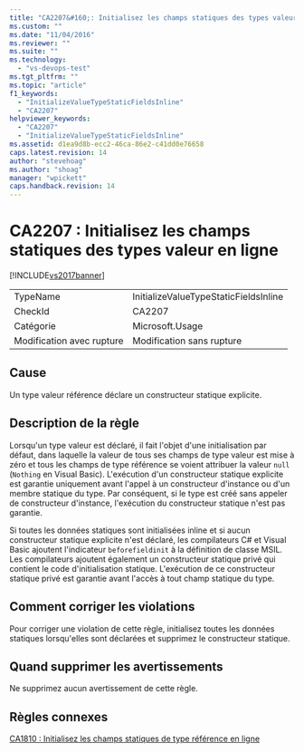 ```yaml
---
title: "CA2207&#160;: Initialisez les champs statiques des types valeur en ligne | Microsoft Docs"
ms.custom: ""
ms.date: "11/04/2016"
ms.reviewer: ""
ms.suite: ""
ms.technology: 
  - "vs-devops-test"
ms.tgt_pltfrm: ""
ms.topic: "article"
f1_keywords: 
  - "InitializeValueTypeStaticFieldsInline"
  - "CA2207"
helpviewer_keywords: 
  - "CA2207"
  - "InitializeValueTypeStaticFieldsInline"
ms.assetid: d1ea9d8b-ecc2-46ca-86e2-c41dd0e76658
caps.latest.revision: 14
author: "stevehoag"
ms.author: "shoag"
manager: "wpickett"
caps.handback.revision: 14
---
```

# CA2207&#160;: Initialisez les champs statiques des types valeur en ligne
[!INCLUDE[vs2017banner](../code-quality/includes/vs2017banner.md)]

|||  
|-|-|  
|TypeName|InitializeValueTypeStaticFieldsInline|  
|CheckId|CA2207|  
|Catégorie|Microsoft.Usage|  
|Modification avec rupture|Modification sans rupture|  
  
## Cause  
 Un type valeur référence déclare un constructeur statique explicite.  
  
## Description de la règle  
 Lorsqu'un type valeur est déclaré, il fait l'objet d'une initialisation par défaut, dans laquelle la valeur de tous ses champs de type valeur est mise à zéro et tous les champs de type référence se voient attribuer la valeur `null` \(`Nothing` en Visual Basic\).  L'exécution d'un constructeur statique explicite est garantie uniquement avant l'appel à un constructeur d'instance ou d'un membre statique du type.  Par conséquent, si le type est créé sans appeler de constructeur d'instance, l'exécution du constructeur statique n'est pas garantie.  
  
 Si toutes les données statiques sont initialisées inline et si aucun constructeur statique explicite n'est déclaré, les compilateurs C\# et Visual Basic ajoutent l'indicateur `beforefieldinit` à la définition de classe MSIL.  Les compilateurs ajoutent également un constructeur statique privé qui contient le code d'initialisation statique.  L'exécution de ce constructeur statique privé est garantie avant l'accès à tout champ statique du type.  
  
## Comment corriger les violations  
 Pour corriger une violation de cette règle, initialisez toutes les données statiques lorsqu'elles sont déclarées et supprimez le constructeur statique.  
  
## Quand supprimer les avertissements  
 Ne supprimez aucun avertissement de cette règle.  
  
## Règles connexes  
 [CA1810 : Initialisez les champs statiques de type référence en ligne](../code-quality/ca1810-initialize-reference-type-static-fields-inline.md)